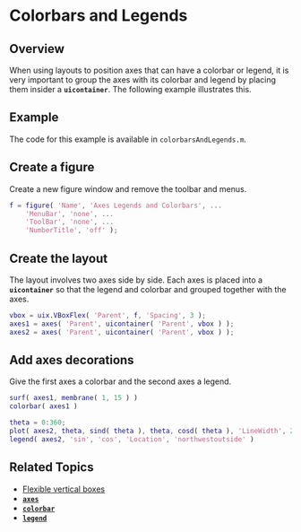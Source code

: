 
# **Colorbars and Legends**

## **Overview**

When using layouts to position axes that can have a colorbar or legend, it is very important to group the axes with its colorbar and legend by placing them insider a **`uicontainer`**. The following example illustrates this.

## Example

The code for this example is available in `colorbarsAndLegends.m`.

## Create a figure

Create a new figure window and remove the toolbar and menus.

```matlab
f = figure( 'Name', 'Axes Legends and Colorbars', ...
    'MenuBar', 'none', ...
    'ToolBar', 'none', ...
    'NumberTitle', 'off' );
```

## Create the layout

The layout involves two axes side by side. Each axes is placed into a **`uicontainer`** so that the legend and colorbar and grouped together with the axes.

```matlab
vbox = uix.VBoxFlex( 'Parent', f, 'Spacing', 3 );
axes1 = axes( 'Parent', uicontainer( 'Parent', vbox ) );
axes2 = axes( 'Parent', uicontainer( 'Parent', vbox ) );
```

## Add axes decorations

Give the first axes a colorbar and the second axes a legend.

```matlab
surf( axes1, membrane( 1, 15 ) )
colorbar( axes1 )

theta = 0:360;
plot( axes2, theta, sind( theta ), theta, cosd( theta ), 'LineWidth', 2 )
legend( axes2, 'sin', 'cos', 'Location', 'northwestoutside' )
```

## Related Topics
* [Flexible vertical boxes](uixVBox.md)
* [**`axes`**](https://www.mathworks.com/help/matlab/ref/axes.html)
* [**`colorbar`**](https://www.mathworks.com/help/matlab/ref/colorbar.html)
* [**`legend`**](https://www.mathworks.com/help/matlab/ref/legend.html)